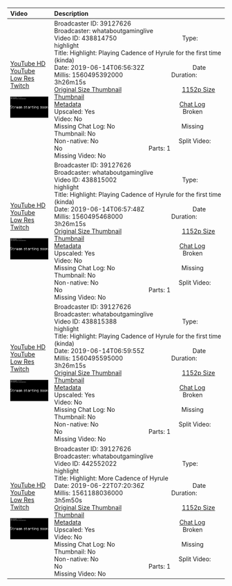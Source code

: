 |Video|Description|
|:---|:---|
|[YouTube HD](https://www.youtube.com/watch?v=Sn2_kG0mz48)<br>[YouTube Low Res](https://www.youtube.com/watch?v=qCu8O9ntKxw)<br>[Twitch](https://www.twitch.tv/videos/438814750)<br><br>[<img src="../../../../../39127626/videos/thumbnails_1152p/2019/6/1560495392000_2019_06_14T06_56_32Z_39127626_438814750_videos_thumbnails_1152p_thumb438814750-2048x1152.jpg" width="200">](https://www.youtube.com/watch?v=Sn2_kG0mz48)|Broadcaster ID: 39127626          Broadcaster: whataboutgaminglive<br>Video ID: 438814750             Type: highlight<br>Title: Highlight: Playing Cadence of Hyrule for the first time (kinda)<br>Date: 2019-06-14T06:56:32Z        Date Millis: 1560495392000        Duration: 3h26m15s<br>[Original Size Thumbnail](../../../../../39127626/videos/thumbnails_orig/2019/6/1560495392000_2019_06_14T06_56_32Z_39127626_438814750_videos_thumbnails_orig_thumb438814750-0x0.jpg)          [1152p Size Thumbnail](../../../../../39127626/videos/thumbnails_1152p/2019/6/1560495392000_2019_06_14T06_56_32Z_39127626_438814750_videos_thumbnails_1152p_thumb438814750-2048x1152.jpg)<br>[Metadata](../../../../../39127626/videos/metadata/2019/6/1560495392000_2019_06_14T06_56_32Z_39127626_438814750_video_metadata.json)                 [Chat Log](../../../../../39127626/videos/chatlogs/2019/6/2019-06-14T06_56_32Z_39127626_438814750_chat.json)<br>Upscaled: Yes                Broken Video: No<br>Missing Chat Log: No           Missing Thumbnail: No<br>Non-native: No              Split Video: No               Parts: 1<br>Missing Video: No
|[YouTube HD](https://www.youtube.com/watch?v=8glufy46o-A)<br>[YouTube Low Res](https://www.youtube.com/watch?v=CtJtgRhHLpI)<br>[Twitch](https://www.twitch.tv/videos/438815002)<br><br>[<img src="../../../../../39127626/videos/thumbnails_1152p/2019/6/1560495468000_2019_06_14T06_57_48Z_39127626_438815002_videos_thumbnails_1152p_thumb438815002-2048x1152.jpg" width="200">](https://www.youtube.com/watch?v=8glufy46o-A)|Broadcaster ID: 39127626          Broadcaster: whataboutgaminglive<br>Video ID: 438815002             Type: highlight<br>Title: Highlight: Playing Cadence of Hyrule for the first time (kinda)<br>Date: 2019-06-14T06:57:48Z        Date Millis: 1560495468000        Duration: 3h26m15s<br>[Original Size Thumbnail](../../../../../39127626/videos/thumbnails_orig/2019/6/1560495468000_2019_06_14T06_57_48Z_39127626_438815002_videos_thumbnails_orig_thumb438815002-0x0.jpg)          [1152p Size Thumbnail](../../../../../39127626/videos/thumbnails_1152p/2019/6/1560495468000_2019_06_14T06_57_48Z_39127626_438815002_videos_thumbnails_1152p_thumb438815002-2048x1152.jpg)<br>[Metadata](../../../../../39127626/videos/metadata/2019/6/1560495468000_2019_06_14T06_57_48Z_39127626_438815002_video_metadata.json)                 [Chat Log](../../../../../39127626/videos/chatlogs/2019/6/2019-06-14T06_57_48Z_39127626_438815002_chat.json)<br>Upscaled: Yes                Broken Video: No<br>Missing Chat Log: No           Missing Thumbnail: No<br>Non-native: No              Split Video: No               Parts: 1<br>Missing Video: No
|[YouTube HD](https://www.youtube.com/watch?v=_kku_JxEbCo)<br>[YouTube Low Res](https://www.youtube.com/watch?v=FfXvrh-U15s)<br>[Twitch](https://www.twitch.tv/videos/438815388)<br><br>[<img src="../../../../../39127626/videos/thumbnails_1152p/2019/6/1560495595000_2019_06_14T06_59_55Z_39127626_438815388_videos_thumbnails_1152p_thumb438815388-2048x1152.jpg" width="200">](https://www.youtube.com/watch?v=_kku_JxEbCo)|Broadcaster ID: 39127626          Broadcaster: whataboutgaminglive<br>Video ID: 438815388             Type: highlight<br>Title: Highlight: Playing Cadence of Hyrule for the first time (kinda)<br>Date: 2019-06-14T06:59:55Z        Date Millis: 1560495595000        Duration: 3h26m15s<br>[Original Size Thumbnail](../../../../../39127626/videos/thumbnails_orig/2019/6/1560495595000_2019_06_14T06_59_55Z_39127626_438815388_videos_thumbnails_orig_thumb438815388-0x0.jpg)          [1152p Size Thumbnail](../../../../../39127626/videos/thumbnails_1152p/2019/6/1560495595000_2019_06_14T06_59_55Z_39127626_438815388_videos_thumbnails_1152p_thumb438815388-2048x1152.jpg)<br>[Metadata](../../../../../39127626/videos/metadata/2019/6/1560495595000_2019_06_14T06_59_55Z_39127626_438815388_video_metadata.json)                 [Chat Log](../../../../../39127626/videos/chatlogs/2019/6/2019-06-14T06_59_55Z_39127626_438815388_chat.json)<br>Upscaled: Yes                Broken Video: No<br>Missing Chat Log: No           Missing Thumbnail: No<br>Non-native: No              Split Video: No               Parts: 1<br>Missing Video: No
|[YouTube HD](https://www.youtube.com/watch?v=BwvAnfNnxDE)<br>[YouTube Low Res](https://www.youtube.com/watch?v=cDqDDgyUK2o)<br>[Twitch](https://www.twitch.tv/videos/442552022)<br><br>[<img src="../../../../../39127626/videos/thumbnails_1152p/2019/6/1561188036000_2019_06_22T07_20_36Z_39127626_442552022_videos_thumbnails_1152p_thumb442552022-2048x1152.jpg" width="200">](https://www.youtube.com/watch?v=BwvAnfNnxDE)|Broadcaster ID: 39127626          Broadcaster: whataboutgaminglive<br>Video ID: 442552022             Type: highlight<br>Title: Highlight: More Cadence of Hyrule<br>Date: 2019-06-22T07:20:36Z        Date Millis: 1561188036000        Duration: 3h5m50s<br>[Original Size Thumbnail](../../../../../39127626/videos/thumbnails_orig/2019/6/1561188036000_2019_06_22T07_20_36Z_39127626_442552022_videos_thumbnails_orig_thumb442552022-0x0.jpg)          [1152p Size Thumbnail](../../../../../39127626/videos/thumbnails_1152p/2019/6/1561188036000_2019_06_22T07_20_36Z_39127626_442552022_videos_thumbnails_1152p_thumb442552022-2048x1152.jpg)<br>[Metadata](../../../../../39127626/videos/metadata/2019/6/1561188036000_2019_06_22T07_20_36Z_39127626_442552022_video_metadata.json)                 [Chat Log](../../../../../39127626/videos/chatlogs/2019/6/2019-06-22T07_20_36Z_39127626_442552022_chat.json)<br>Upscaled: Yes                Broken Video: No<br>Missing Chat Log: No           Missing Thumbnail: No<br>Non-native: No              Split Video: No               Parts: 1<br>Missing Video: No
